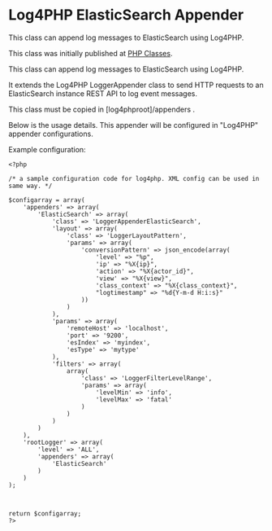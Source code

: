 # Log4PHP ElasticSearch Appender

This class can append log messages to ElasticSearch using Log4PHP. 

This class was initially published  at [PHP Classes](https://www.phpclasses.org/package/9088-PHP-Append-log-messages-to-ElasticSearch-using-Log4PHP.html).


This class can append log messages to ElasticSearch using Log4PHP.

It extends the Log4PHP LoggerAppender class to send HTTP requests to an ElasticSearch instance REST API to log event messages.

This class must be copied in [log4phproot]/appenders .


Below is the usage details. This appender will be configured in "Log4PHP" appender configurations. 

Example configuration:

```
<?php

/* a sample configuration code for log4php. XML config can be used in same way. */

$configarray = array(
    'appenders' => array(
        'ElasticSearch' => array(
            'class' => 'LoggerAppenderElasticSearch',
            'layout' => array(
                'class' => 'LoggerLayoutPattern',
                'params' => array(
                    'conversionPattern' => json_encode(array(
                        'level' => "%p",
                        'ip' => "%X{ip}",
                        'action' => "%X{actor_id}",
                        'view' => "%X{view}",
                        'class_context' => "%X{class_context}",
                        "logtimestamp" => "%d{Y-m-d H:i:s}"
                    ))
                )
            ),
            'params' => array(
                'remoteHost' => 'localhost',
                'port' => '9200',
                'esIndex' => 'myindex',
                'esType' => 'mytype'
            ),
            'filters' => array(
                array(
                    'class' => 'LoggerFilterLevelRange',
                    'params' => array(
                        'levelMin' => 'info',
                        'levelMax' => 'fatal'
                    )
                )
            )
        )
    ),
    'rootLogger' => array(
        'level' => 'ALL',
        'appenders' => array(
            'ElasticSearch'
        )
    )
);



return $configarray;
?>
```
